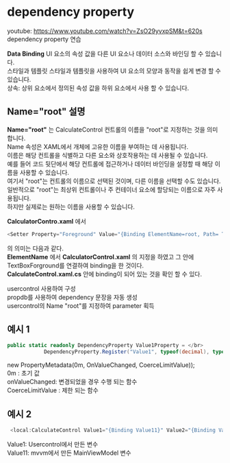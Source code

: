 # dependency property

youtube: https://www.youtube.com/watch?v=ZsO29yvxpSM&t=620s </br>
dependency property 연습</br>


**Data Binding** UI 요소의 속성 값을 다른 UI 요소나 데이터 소스와 바인딩 할 수 있습니다.   
스타일과 템플릿 스타일과 템플릿을 사용하여 UI 요소의 모양과 동작을 쉽게 변경 할 수 있습니다.   
상속: 상위 요소에서 정의된 속성 값을 하위 요소에서 사용 할 수 있습니다.   

## Name="root" 설명
**Name="root"** 는 CalculateControl 컨트롤의 이름을 "root"로 지정하는 것을 의미합니다.   
Name 속성은 XAML에서 개체에 고유한 이름을 부여하는 데 사용됩니다.   
이름은 해당 컨트롤을 식별하고 다른 요소와 상호작용하는 데 사용될 수 있습니다.   
예를 들어 코드 뒷단에서 해당 컨트롤에 접근하거나 데이터 바인딩을 설정할 때 해당 이름을 사용할 수 있습니다.   
여기서 "root"는 컨트롤의 이름으로 선택된 것이며, 다른 이름을 선택할 수도 있습니다.   
일반적으로 "root"는 최상위 컨트롤이나 주 컨테이너 요소에 할당되는 이름으로 자주 사용됩니다.  
하지만 실제로는 원하는 이름을 사용할 수 있습니다.


**CalculatorContro.xaml** 에서 
```c#
<Setter Property="Foreground" Value="{Binding ElementName=root, Path= TextBoxForeground}" />
```
의 의미는 다음과 같다.   
**ElementName** 에서 **CalculatorControl.xaml** 의 지정을 하였고 그 안에 TextBoxForground를 연결하여 binding을 한 것이다.   
**CalculateControl.xaml.cs** 안에 binding이 되어 있는 것을 확인 할 수 있다.   


usercontrol 사용하여 구성 </br>
propdb를 사용하여 dependency 문장을 자동 생성 </br>
usercontrol의 Name "root"를 지정하여 parameter 획득 </br>

## 예시 1
```c#
public static readonly DependencyProperty Value1Property = </br>
            DependencyProperty.Register("Value1", typeof(decimal), typeof(CalculateControl), new PropertyMetadata(0m, OnValueChanged, CoerceLimitValue));
```
new PropertyMetadata(0m, OnValueChanged, CoerceLimitValue));</br>
0m : 초기 값 </br>
onValueChanged: 변경되었을 경우 수행 되는 함수 </br>
CoerceLimitValue : 제한 되는 함수 </br>

## 예시 2
```c#
 <local:CalculateControl Value1="{Binding Value11}" Value2="{Binding Value2}" Operator="{Binding Operator}" DesignMode="WHITE"/> </br>
```
Value1: Usercontrol에서 만든 변수 </br>
Value11: mvvm에서 만든 MainViewModel 변수 </br>
